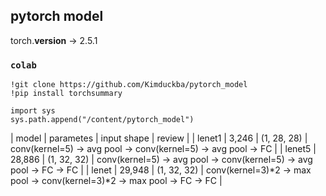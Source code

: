 ## **pytorch model**

torch.__version__     ->  2.5.1 <br>


### ```colab```
```
!git clone https://github.com/Kimduckba/pytorch_model
!pip install torchsummary

import sys
sys.path.append("/content/pytorch_model")

```

| model  | parametes | input shape | review |
| lenet1 |  3,246    | (1, 28, 28) | conv(kernel=5) -> avg pool ->  conv(kernel=5) -> avg pool -> FC  |
| lenet5 |  28,886   | (1, 32, 32) | conv(kernel=5) -> avg pool ->  conv(kernel=5) -> avg pool -> FC -> FC |
| lenet  |  29,948   | (1, 32, 32) | conv(kernel=3)*2 -> max pool ->  conv(kernel=3)*2 -> max pool -> FC -> FC |


